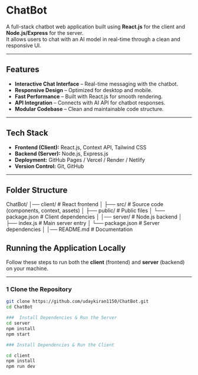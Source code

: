 #  ChatBot

A full-stack chatbot web application built using **React.js** for the client and **Node.js/Express** for the server.  
It allows users to chat with an AI model in real-time through a clean and responsive UI.

---

##  Features

-  **Interactive Chat Interface** – Real-time messaging with the chatbot.
-  **Responsive Design** – Optimized for desktop and mobile.
- **Fast Performance** – Built with React.js for smooth rendering.
-  **API Integration** – Connects with AI API for chatbot responses.
-  **Modular Codebase** – Clean and maintainable code structure.

---

## Tech Stack

- **Frontend (Client):** React.js, Context API, Tailwind CSS
- **Backend (Server):** Node.js, Express.js
- **Deployment:** GitHub Pages / Vercel / Render / Netlify
- **Version Control:** Git, GitHub

---

##  Folder Structure

ChatBot/
│── client/ # React frontend
│ ├── src/ # Source code (components, context, assets)
│ ├── public/ # Public files
│ └── package.json # Client dependencies
│
│── server/ # Node.js backend
│ ├── index.js # Main server entry
│ └── package.json # Server dependencies
│
│── README.md # Documentation


##  Running the Application Locally

Follow these steps to run both the **client** (frontend) and **server** (backend) on your machine.

---

### 1️ Clone the Repository
```bash
git clone https://github.com/udaykiran1150/ChatBot.git
cd ChatBot

###  Install Dependencies & Run the Server
cd server
npm install
npm start

### Install Dependencies & Run the Client

cd client
npm install
npm run dev




